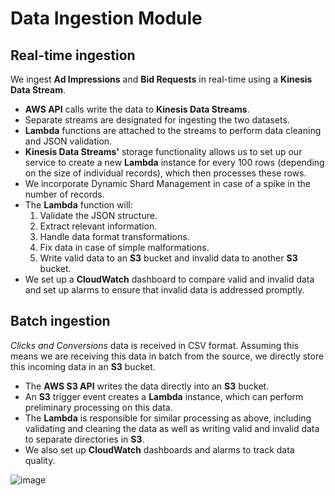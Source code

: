 # Data Ingestion Module

## Real-time ingestion

We ingest **Ad Impressions** and **Bid Requests** in real-time using a **Kinesis Data Stream**.

- **AWS API** calls write the data to **Kinesis Data Streams**.
- Separate streams are designated for ingesting the two datasets.
- **Lambda** functions are attached to the streams to perform data cleaning and JSON validation.
- **Kinesis Data Streams'** storage functionality allows us to set up our service to create a new **Lambda** instance for every 100 rows (depending on the size of individual records), which then processes these rows.
- We incorporate Dynamic Shard Management in case of a spike in the number of records.
- The **Lambda** function will:
  1. Validate the JSON structure.
  2. Extract relevant information.
  3. Handle data format transformations.
  4. Fix data in case of simple malformations.
  5. Write valid data to an **S3** bucket and invalid data to another **S3** bucket.
- We set up a **CloudWatch** dashboard to compare valid and invalid data and set up alarms to ensure that invalid data is addressed promptly.

## Batch ingestion

*Clicks and Conversions* data is received in CSV format. Assuming this means we are receiving this data in batch from the source, we directly store this incoming data in an **S3** bucket.

- The **AWS S3 API** writes the data directly into an **S3** bucket.
- An **S3** trigger event creates a **Lambda** instance, which can perform preliminary processing on this data.
- The **Lambda** is responsible for similar processing as above, including validating and cleaning the data as well as writing valid and invalid data to separate directories in **S3**.
- We also set up **CloudWatch** dashboards and alarms to track data quality.

![image](https://github.com/bhaktavar/pesto-take-home/assets/43117589/91bc6bc7-464f-45f6-894e-632ec3a029dd)
